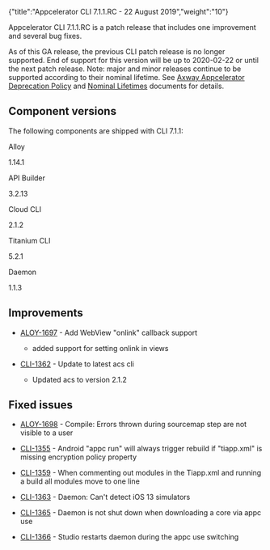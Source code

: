 {"title":"Appcelerator CLI 7.1.1.RC - 22 August 2019","weight":"10"} 

Appcelerator CLI 7.1.1.RC is a patch release that includes one improvement and several bug fixes.

As of this GA release, the previous CLI patch release is no longer supported. End of support for this version will be up to 2020-02-22 or until the next patch release. Note: major and minor releases continue to be supported according to their nominal lifetime. See [Axway Appcelerator Deprecation Policy](/docs/appc/AMPLIFY_Appcelerator_Services_Overview/Axway_Appcelerator_Deprecation_Policy/) and [Nominal Lifetimes](/docs/appc/AMPLIFY_Appcelerator_Services_Overview/Axway_Appcelerator_Product_Lifecycle/#NominalLifetimes) documents for details.

## Component versions

The following components are shipped with CLI 7.1.1:

Alloy

1.14.1

API Builder

3.2.13

Cloud CLI

2.1.2

Titanium CLI

5.2.1

Daemon

1.1.3

## Improvements

*   [ALOY-1697](https://jira.appcelerator.org/browse/ALOY-1697) - Add WebView "onlink" callback support
    
    *   added support for setting onlink in views
        
*   [CLI-1362](https://jira.appcelerator.org/browse/CLI-1362) - Update to latest acs cli
    
    *   Updated acs to version 2.1.2
        

## Fixed issues

*   [ALOY-1698](https://jira.appcelerator.org/browse/ALOY-1698) - Compile: Errors thrown during sourcemap step are not visible to a user
    
*   [CLI-1355](https://jira.appcelerator.org/browse/CLI-1355) - Android "appc run" will always trigger rebuild if "tiapp.xml" is missing encryption policy property
    
*   [CLI-1359](https://jira.appcelerator.org/browse/CLI-1359) - When commenting out modules in the Tiapp.xml and running a build all modules move to one line
    
*   [CLI-1363](https://jira.appcelerator.org/browse/CLI-1363) - Daemon: Can't detect iOS 13 simulators
    
*   [CLI-1365](https://jira.appcelerator.org/browse/CLI-1365) - Daemon is not shut down when downloading a core via appc use
    
*   [CLI-1366](https://jira.appcelerator.org/browse/CLI-1366) - Studio restarts daemon during the appc use switching
